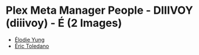 # Plex Meta Manager People - DIIIVOY (diiivoy) - É (2 Images)

* [Élodie Yung](https://raw.githubusercontent.com/meisnate12/Plex-Meta-Manager-People-diiivoy/master/É/Images/%C3%89lodie%20Yung.jpg)
* [Éric Toledano](https://raw.githubusercontent.com/meisnate12/Plex-Meta-Manager-People-diiivoy/master/É/Images/%C3%89ric%20Toledano.jpg)